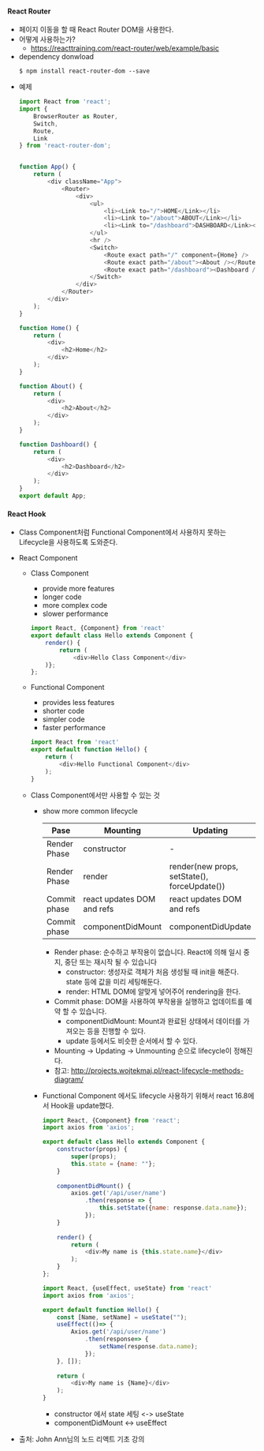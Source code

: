 #### React Router

- 페이지 이동을 할 때 React Router DOM을 사용한다.
- 어떻게 사용하는가?
  - https://reacttraining.com/react-router/web/example/basic
- dependency donwload
  ```
  $ npm install react-router-dom --save
  ```
- 예제
  ```javascript
  import React from 'react';
  import {
      BrowserRouter as Router,
      Switch,
      Route,
      Link
  } from 'react-router-dom';


  function App() {
      return (
          <div className="App">
              <Router>
                  <div>
                      <ul>
                          <li><Link to="/">HOME</Link></li>
                          <li><Link to="/about">ABOUT</Link></li>
                          <li><Link to="/dashboard">DASHBOARD</Link></li>
                      </ul>
                      <hr />
                      <Switch>
                          <Route exact path="/" component={Home} />
                          <Route exact path="/about"><About /></Route>
                          <Route exact path="/dashboard"><Dashboard /></Route>
                      </Switch>
                  </div>
              </Router>
          </div>
      );
  }

  function Home() {
      return (
          <div>
              <h2>Home</h2>
          </div>
      );
  }

  function About() {
      return (
          <div>
              <h2>About</h2>
          </div>
      );
  }

  function Dashboard() {
      return (
          <div>
              <h2>Dashboard</h2>
          </div>
      );
  }
  export default App;
  ```
  
#### React Hook

- Class Component처럼 Functional Component에서 사용하지 못하는 Lifecycle을 사용하도록 도와준다.
- React Component
  - Class Component
    - provide more features
    - longer code
    - more complex code
    - slower performance
    ```javascript
    import React, {Component} from 'react'
    export default class Hello extends Component {
        render() {
            return (
                <div>Hello Class Component</div>
        )};
    };
    ```
    
  - Functional Component
    - provides less features
    - shorter code
    - simpler code
    - faster performance
    ```javascript
    import React from 'react'
    export default function Hello() {
        return (
            <div>Hello Functional Component</div>
        );
    }
    ```
  - Class Component에서만 사용할 수 있는 것
    - show more common lifecycle
      
      |Pase|Mounting|Updating|Unmounting|
      |---|---|---|---|
      |Render Phase|constructor|-|-|
      |Render Phase|render|render(new props, setState(), forceUpdate())|-|
      |Commit phase|react updates DOM and refs|react updates DOM and refs|-|
      |Commit phase|componentDidMount|componentDidUpdate|componentWillUnmount|
      
      - Render phase: 순수하고 부작용이 없습니다. React에 의해 일시 중지, 중단 또는 재시작 될 수 있습니다
        - constructor: 생성자로 객체가 처음 생성될 때 init을 해준다. state 등에 값을 미리 세팅해둔다.
        - render: HTML DOM에 알맞게 넣어주어 rendering을 한다.        
      - Commit phase: DOM을 사용하여 부작용을 실행하고 업데이트를 예약 할 수 있습니다.
        - componentDidMount: Mount과 완료된 상태에서 데이터를 가져오는 등을 진행할 수 있다.
        - update 등에서도 비슷한 순서에서 할 수 있다.
      - Mounting -> Updating -> Unmounting 순으로 lifecycle이 정해진다.
      - 참고: http://projects.wojtekmaj.pl/react-lifecycle-methods-diagram/
      
    - Functional Component 에서도 lifecycle 사용하기 위해서 react 16.8에서 Hook을 update했다.
      ```javascript
      import React, {Component} from 'react';
      import axios from 'axios';
      
      export default class Hello extends Component {
          constructor(props) {
              super(props);
              this.state = {name: ""};
          }
          
          componentDidMount() {
              axios.get('/api/user/name')
                  .then(response => {
                      this.setState({name: response.data.name});
                  });
          }
          
          render() {
              return (
                  <div>My name is {this.state.name}</div>
              );
          }
      };
      ```
      
      ```javascript
      import React, {useEffect, useState} from 'react'
      import axios from 'axios';
      
      export default function Hello() {
          const [Name, setName] = useState("");
          useEffect(()=> {
              Axios.get('/api/user/name')
                  .then(response=> {
                      setName(response.data.name);
                  });
          }, []);
          
          return (
              <div>My name is {Name}</div>
          );
      }
      ```
      - constructor 에서 state 세팅 <-> useState
      - componentDidMount <-> useEffect    

- 출처: John Ann님의 노드 리액트 기초 강의

